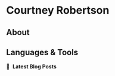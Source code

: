 # Courtney Robertson
## About
## Languages & Tools

📕 &nbsp;**Latest Blog Posts**
<!-- BLOG-POST-LIST:START -->

<!-- BLOG-POST-LIST:END -->
